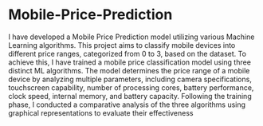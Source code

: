 # Mobile-Price-Prediction
I have developed a Mobile Price Prediction model utilizing various Machine Learning algorithms. This project aims to classify mobile devices into different price ranges, categorized from 0 to 3, based on the dataset. To achieve this, I have trained a mobile price classification model using three distinct ML algorithms. The model determines the price range of a mobile device by analyzing multiple parameters, including camera specifications, touchscreen capability, number of processing cores, battery performance, clock speed, internal memory, and battery capacity. Following the training phase, I conducted a comparative analysis of the three algorithms using graphical representations to evaluate their effectiveness
